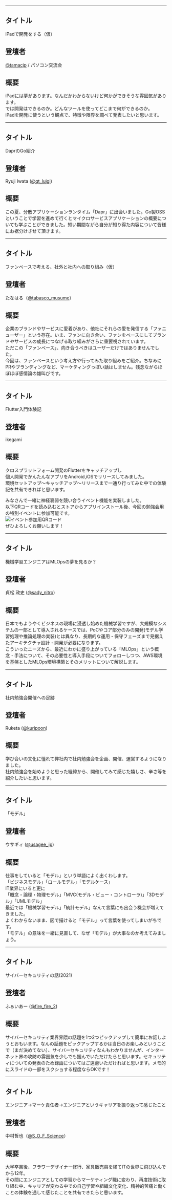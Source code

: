 ***

## タイトル

iPadで開発をする（仮）

## 登壇者

[@tamacjp](https://twitter.com/tamacjp) / パソコン交流会

## 概要

iPadには夢があります。なんだかわからないけど何かができそうな雰囲気があります。  
では開発はできるのか。どんなツールを使ってどこまで何ができるのか。  
iPadを開発に使うという観点で、特徴や限界を調べて発表したいと思います。


***

## タイトル

DaprのGo紹介

## 登壇者

Ryuji Iwata ([@qt_luigi](https://twitter.com/qt_luigi))

## 概要

この夏、分散アプリケーションランタイム「Dapr」に出会いました。Go製OSSということで学習を進めて行くとマイクロサービスアプリケーションの概要についても学ぶことができました。短い期間ながら自分が知り得た内容について皆様にお裾分けさせて頂きます。

***

## タイトル

ファンベースで考える、社外と社内への取り組み（仮）

## 登壇者

たなはる（[@tabasco_musume](https://twitter.com/tabasco_musume)）

## 概要

企業のブランドやサービスに愛着があり、他社にそれらの愛を発信する「ファニューザー」という存在。いま、ファンに向き合い、ファンをベースにしてブランドやサービスの成長につなげる取り組みがさらに重要視されています。  
ただこの「ファンベース」、向き合うべきはユーザーだけではありませんでした。  
今回は、ファンベースという考え方や行ってみた取り組みをご紹介。ちなみにPRやブランディングなど、マーケティングっぽい話はしません。残念ながらほぼほぼ感情論の雄叫びです。

***

## タイトル

Flutter入門体験記

## 登壇者

ikegami

## 概要

クロスプラットフォーム開発のFlutterをキャッチアップし  
個人開発でかんたんなアプリをAndroid,iOSでリリースしてみました。  
環境セットアップ〜キャッチアップ〜リリースまで一通り行ってみた中での体験記を共有できればと思います。

みなさんで一緒に神経衰弱を競い合うイベント機能を実装しました。  
以下QRコードを読み込むとストアからアプリインストール後、今回の勉強会用の特別イベントに参加可能です。  
![イベント参加用QRコード](http://drive.google.com/uc?export=view&id=1YpXRIIuplcVYQldg4Hdkczn-SGlVJzPY)  
ぜひよろしくお願いします！  

***

## タイトル

機械学習エンジニアはMLOpsの夢を見るか？

## 登壇者

貞松 政史 ([@sady_nitro](https://twitter.com/sady_nitro))

## 概要

日本でもようやくビジネスの現場に浸透し始めた機械学習ですが、大規模なシステムの一部として導入されるケースでは、PoCやコア部分のみの開発(モデル学習処理や推論処理の実装)とは異なり、長期的な運用・保守フェーズまで見据えたアーキテクチャ設計・開発が必要になります。  
こういったニーズから、最近にわかに盛り上がっている「MLOps」という概念・手法について、その必要性と導入手段についてフォローしつつ、AWS環境を基盤としたMLOps環境構築とそのメリットについて解説します。

***

## タイトル

社内勉強会開催への足跡

## 登壇者

Ruketa ([@kuripoon](https://twitter.com/kuripoon))

## 概要

学び合いの文化に憧れて弊社内で社内勉強会を企画、開催、運営するようになりました。  
社内勉強会を始めようと思った経緯から、開催してみて感じた嬉しさ、辛さ等を紹介したいと思います。

***

## タイトル

「モデル」

## 登壇者

ウサギィ ([@usagee_jp](https://twitter.com/usagee_jp))

## 概要

仕事をしていると「モデル」という単語によく出くわします。  
「ビジネスモデル」「ロールモデル」「モデルケース」  
IT業界にいると更に  
「概念・論理・物理モデル」「MVC(モデル・ビュー・コントローラ)」「3Dモデル」「UMLモデル」  
最近では「機械学習モデル」「統計モデル」なんて言葉にも出会う機会が増えてきました。  
よくわからないまま、図で描けると「モデル」って言葉を使ってしまいがちです。  
「モデル」の意味を一緒に見直して、なぜ「モデル」が大事なのか考えてみましょう。

***

## タイトル

サイバーセキュリティの話(2021)

## 登壇者

ふぁいあー ([@fire_fire_2](https://twitter.com/fire_fire_2))

## 概要

サイバーセキュリティ業界界隈の話題を1つ2つピックアップして簡単にお話しようとおもいます。なんの話題をピックアップするかは当日のお楽しみということで（まだ決めてない）、サイバーセキュリティなんもわかりませんが、インターネット界の攻防の雰囲気を少しでも掴んでいただけたらと思います。セキュリティについての発表のため録画についてはご遠慮いただければと思います。メモ的にスライドの一部をスクショする程度ならOKです！

***

## タイトル

エンジニア→マーケ責任者→エンジニアというキャリアを振り返って感じたこと

## 登壇者

中村哲也（[@S_O_F_Science](https://twitter.com/S_O_F_Science)）

## 概要

大学卒業後、フラワーデザイナー修行、家具販売員を経てITの世界に飛び込んでから12年。  
その間にエンジニアとしての学習からマーケティング職に変わり、再度技術に取り組む中、キャリアが変わる中での自己学習や組織文化変化、精神的苦痛と働くことの体験を通して感じたことを共有できたらと思います。

